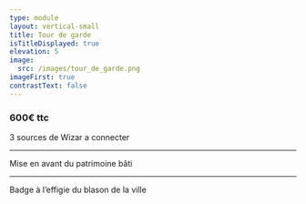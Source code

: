 ```yaml
---
type: module
layout: vertical-small
title: Tour de garde
isTitleDisplayed: true
elevation: 5
image:
  src: /images/tour_de_garde.png
imageFirst: true
contrastText: false
---
```

### **600€ ttc**
3 sources de Wizar a connecter

---
Mise en avant du patrimoine bâti

---
Badge à l’effigie du blason de la ville
